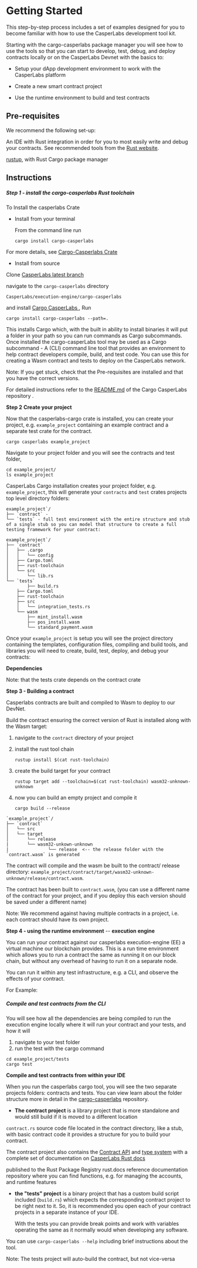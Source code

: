 # Getting Started

This step-by-step process includes a set of examples designed for you to become familiar with how to use the CasperLabs development tool kit. 

Starting with the cargo-casperlabs package manager you will see how to use the tools so that you can start to develop, test, debug, and deploy contracts locally or on the CasperLabs Devnet with the basics to: 

- Setup your dApp development environment to work with the CasperLabs platform

- Create a new smart contract project
- Use the runtime environment to build and test contracts

## Pre-requisites

We recommend the following set-up:

An IDE with Rust integration in order for you to most easily write and debug your contracts. See recommended tools from the [Rust website](https://www.rust-lang.org/tools). 

[rustup](https://rustup.rs/), with Rust Cargo package manager

## Instructions

##### Step 1 - install the cargo-casperlabs Rust toolchain

To Install the casperlabs Crate

- Install from your terminal

  From the command line run

  `cargo install cargo-casperlabs`

For more details, see [Cargo-Casperlabs Crate](https://crates.io/crates/cargo-casperlabs)

- Install from source

Clone [CasperLabs latest branch](https://github.com/CasperLabs/CasperLabs/tree/v0.14.0)

 navigate to the  `cargo-casperlabs` directory 

```shell
CasperLabs/execution-engine/cargo-casperlabs
```

and install [Cargo CasperLabs ](https://github.com/CasperLabs/CasperLabs/tree/v0.14.0/execution-engine/cargo-casperlabs#installation), Run

```shell
cargo install cargo-casperlabs --path=.
```

This installs Cargo which, with the built in ability to install binaries it will put a folder in your path so you can run commands as Cargo subcommands. Once installed the cargo-casperLabs tool may be used as a Cargo subcommand -  A (CLI) command line tool that provides an environment to help contract developers compile, build, and test code. You can use this for creating a Wasm contract and tests  to deploy on the CasperLabs network. 

Note: If you get stuck, check that the Pre-requisites are installed and that you have the correct versions.

For detailed instructions refer to the [README.md](https://github.com/CasperLabs/CasperLabs/tree/v0.14.0/execution-engine/cargo-casperlabs#usage) of the Cargo CasperLabs repository . 

**Step 2**  **Create your project** 

Now that the casperlabs-cargo crate is installed, you can create your project, e.g. `example_project` containing an example contract and a separate test crate for the contract.

```none
cargo casperlabs example_project
```

Navigate to your project folder and you will see the contracts and test folder, 

```shell
cd example_project/
ls example_project
```

CasperLabs Cargo installation creates your project folder, e.g.  `example_project`, this will generate your  `contracts` and `test` crates projects top level directory folders:

```shell
example_project`/
├── `contract` - 
└── `tests` - full test environment with the entire structure and stub of a single stub so you can model that structure to create a full testing framework for your contract: 
```

```shell
example_project`/
├── `contract`
│   ├── .cargo
│   │   └── config
│   ├── Cargo.toml
│   ├── rust-toolchain
│   └── src
│       └── lib.rs
└── `tests`
		├── build.rs
    ├── Cargo.toml
    ├── rust-toolchain
    ├── src
    │   └── integration_tests.rs
    └── wasm
        ├── mint_install.wasm
        ├── pos_install.wasm
        └── standard_payment.wasm
```

Once your  `example_project` is setup you will see the project directory containing the templates, configuration files, compiling and build tools, and libraries you will need to create, build, test, deploy, and debug your contracts: 

**Dependencies**

Note: that the tests crate depends on the contract crate

**Step 3 - Building a contract**

Casperlabs contracts are built and compiled to Wasm to deploy to our DevNet.

Build the contract ensuring the correct version of Rust is installed along with the Wasm target:

1. navigate to the `contract` directory of your project

2. install the rust tool chain

   `rustup install $(cat rust-toolchain)`

3. create the build target for your contract

   `rustup target add --toolchain=$(cat rust-toolchain) wasm32-unknown-unknown`

4. now you can build an empty project and compile it

   `cargo build --release`

```shell
`example_project`/
├── `contract`
│   └── src
│   └── target
│		└── release
|		└── wasm32-unkown-unknown
|				└── release  <-- the release folder with the `contract.wasm` is generated
```

The contract will compile and the wasm be built to the contract/ release directory:  `example_project/contract/target/wasm32-unknown-unknown/release/contract.wasm`.

The contract has been built to `contract.wasm`, (you can use a different name of the contract for your project, and if you deploy this each version should be saved under a different name)

Note: We recommend against having multiple contracts in a project, i.e. each contract should have its own project.

**Step 4 - using the runtime environment** -- **execution engine** 

You can run your contract against our casperlabs execution-engine (EE) a virtual machine our blockchain provides. This is a run time environment which allows you to run a contract the same as running it on our block chain, but without any overhead of having to run it on a separate node.

You can run it within any test infrastructure, e.g. a CLI, and observe the effects of your contract.  

For Example: 

##### Compile and test contracts from the CLI

You will see how all the dependencies are being compiled to run the execution engine locally where it will run your contract and your tests, and how it will 

1. navigate to your test folder
2. run the test with the cargo command

```shell
cd example_project/tests
cargo test
```

**Compile and test contracts from within your IDE**

When you run the casperlabs cargo tool, you will see the two separate projects folders: contracts and tests.  You can view learn about the folder structure more in detail in the [cargo-casperlabs](https://github.com/CasperLabs/CasperLabs/tree/master/execution-engine/cargo-casperlabs#usage) repository.

- **The contract project** is a library project that is more standalone and would still build if it is moved to a different location 

 `contract.rs` source code file located in the contract directory, like a stub, with basic contract code it provides a structure for you to build your contract.

The contract project also contains the [Contract API](https://docs.rs/casperlabs-contract/0.2.0/casperlabs_contract/) and [type system](https://docs.rs/casperlabs-contract/0.2.0/casperlabs_contract/) with a complete set of documentation on [CasperLabs Rust docs](https://docs.rs/releases/search?query=casperlabs)

published to the Rust Package Registry rust.docs reference documentation repository where you can find functions, e.g.  for managing the accounts, and runtime features

- **the "tests" project** is a binary project that has a custom build script included (`build.rs`) which expects the corresponding contract project to be right next to it. So, it is recommended you open each of your contract projects in a separate instance of your IDE.  

  With the tests you can provide break points and work with variables operating the same as it normally would when developing any software. 

You can use `cargo-casperlabs --help` including brief instructions about the tool.

Note: The tests project will auto-build the contract, but not vice-versa












